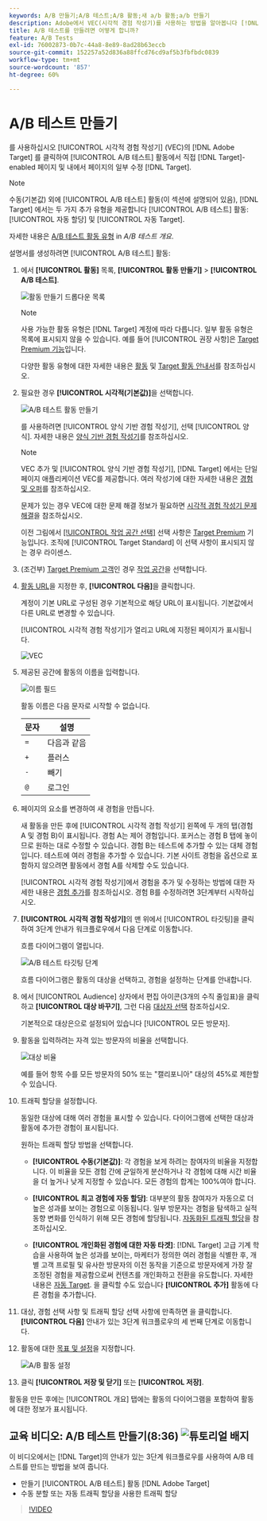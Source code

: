 ```yaml
---
keywords: A/B 만들기;A/B 테스트;A/B 활동;새 a/b 활동;a/b 만들기
description: Adobe에서 VEC(시각적 경험 작성기)를 사용하는 방법을 알아봅니다 [!DNL Target] a/B 테스트 활동을 작성할 때 [!DNL Target]-enabled 페이지.
title: A/B 테스트를 만들려면 어떻게 합니까?
feature: A/B Tests
exl-id: 76002873-0b7c-44a8-8e89-8ad28b63eccb
source-git-commit: 152257a52d836a88ffcd76cd9af5b3fbfbdc0839
workflow-type: tm+mt
source-wordcount: '857'
ht-degree: 60%

---
```


# A/B 테스트 만들기

를 사용하십시오 [!UICONTROL 시각적 경험 작성기] (VEC)의 [!DNL Adobe Target] 를 클릭하여 [!UICONTROL A/B 테스트] 활동에서 직접 [!DNL Target]-enabled 페이지 및 내에서 페이지의 일부 수정 [!DNL Target].

>[!NOTE]
>
>수동(기본값) 외에 [!UICONTROL A/B 테스트] 활동(이 섹션에 설명되어 있음), [!DNL Target] 에서는 두 가지 추가 유형을 제공합니다 [!UICONTROL A/B 테스트] 활동: [!UICONTROL 자동 할당] 및 [!UICONTROL 자동 Target].
>
>자세한 내용은 [A/B 테스트 활동 유형](/help/main/c-activities/t-test-ab/test-ab.md#types) in *A/B 테스트 개요*.

설명서를 생성하려면 [!UICONTROL A/B 테스트] 활동:

1. 에서 **[!UICONTROL 활동]** 목록, **[!UICONTROL 활동 만들기]** > **[!UICONTROL A/B 테스트]**.

   ![활동 만들기 드롭다운 목록](/help/main/c-activities/t-test-ab/t-test-create-ab/assets/ab_select-new.png)

   >[!NOTE]
   >
   >사용 가능한 활동 유형은 [!DNL Target] 계정에 따라 다릅니다. 일부 활동 유형은 목록에 표시되지 않을 수 있습니다. 예를 들어 [!UICONTROL 권장 사항]은 [Target Premium 기능](/help/main/c-intro/intro.md#premium)입니다.
   >
   >다양한 활동 유형에 대한 자세한 내용은 [활동](/help/main/c-activities/activities.md#concept_D317A95A1AB54674BA7AB65C7985BA03) 및 [Target 활동 안내서](/help/main/c-activities/target-activities-guide.md)를 참조하십시오.

1. 필요한 경우 **[!UICONTROL 시각적(기본값)]**&#x200B;을 선택합니다.

   ![A/B 테스트 활동 만들기](/help/main/c-activities/t-test-ab/t-test-create-ab/assets/create-ab.png)

   를 사용하려면 [!UICONTROL 양식 기반 경험 작성기], 선택 [!UICONTROL 양식]. 자세한 내용은 [양식 기반 경험 작성기](/help/main/c-experiences/form-experience-composer.md)를 참조하십시오.

   >[!NOTE]
   >
   >VEC 추가 및 [!UICONTROL 양식 기반 경험 작성기], [!DNL Target] 에서는 단일 페이지 애플리케이션 VEC를 제공합니다. 여러 작성기에 대한 자세한 내용은 [경험 및 오퍼](/help/main/c-experiences/experiences.md)를 참조하십시오.
   >
   >문제가 있는 경우 VEC에 대한 문제 해결 정보가 필요하면 [시각적 경험 작성기 문제 해결](/help/main/c-experiences/c-visual-experience-composer/r-troubleshoot-composer/troubleshoot-composer.md)을 참조하십시오.
   >
   >이전 그림에서 [[!UICONTROL 작업 공간 선택]](/help/main/administrating-target/c-user-management/property-channel/property-channel.md) 선택 사항은 [Target Premium](/help/main/c-intro/intro.md) 기능입니다. 조직에 [!UICONTROL Target Standard] 이 선택 사항이 표시되지 않는 경우 라이센스.

1. (조건부) [Target Premium 고객](/help/main/c-intro/intro.md#premium)인 경우 [작업 공간](/help/main/administrating-target/c-user-management/property-channel/property-channel.md)을 선택합니다.

1. [활동 URL](/help/main/c-activities/t-test-ab/t-test-create-ab/ab-activity-url.md)을 지정한 후, **[!UICONTROL 다음]**&#x200B;을 클릭합니다.

   계정이 기본 URL로 구성된 경우 기본적으로 해당 URL이 표시됩니다. 기본값에서 다른 URL로 변경할 수 있습니다.

   [!UICONTROL 시각적 경험 작성기]가 열리고 URL에 지정된 페이지가 표시됩니다.

   ![VEC](/help/main/c-activities/t-test-ab/t-test-create-ab/assets/vec-new.png)

1. 제공된 공간에 활동의 이름을 입력합니다.

   ![이름 필드](/help/main/c-activities/t-test-ab/t-test-create-ab/assets/ab_newname-new.png)

   활동 이름은 다음 문자로 시작할 수 없습니다.

   | 문자 | 설명 |
   |--- |--- |
   | `=` | 다음과 같음 |
   | `+` | 플러스 |
   | `-` | 빼기 |
   | `@` | 로그인 |

1. 페이지의 요소를 변경하여 새 경험을 만듭니다.

   새 활동을 만든 후에 [!UICONTROL 시각적 경험 작성기] 왼쪽에 두 개의 탭(경험 A 및 경험 B)이 표시됩니다. 경험 A는 제어 경험입니다. 포커스는 경험 B 탭에 놓이므로 원하는 대로 수정할 수 있습니다. 경험 B는 테스트에 추가할 수 있는 대체 경험입니다. 테스트에 여러 경험을 추가할 수 있습니다. 기본 사이트 경험을 옵션으로 포함하지 않으려면 활동에서 경험 A를 삭제할 수도 있습니다.

   [!UICONTROL 시각적 경험 작성기]에서 경험을 추가 및 수정하는 방법에 대한 자세한 내용은 [경험 추가](/help/main/c-activities/t-test-ab/t-test-create-ab/ab-add-experience.md#task_454646F2895242D3B92DC395A0CE1A00)를 참조하십시오. 경험 B를 수정하려면 3단계부터 시작하십시오.

1. **[!UICONTROL 시각적 경험 작성기]**&#x200B;의 맨 위에서 [!UICONTROL 타깃팅]을 클릭하여 3단계 안내가 워크플로우에서 다음 단계로 이동합니다.

   흐름 다이어그램이 열립니다.

   ![A/B 테스트 타깃팅 단계](/help/main/c-activities/t-test-ab/t-test-create-ab/assets/ab_flow-new.png)

   흐름 다이어그램은 활동의 대상을 선택하고, 경험을 설정하는 단계를 안내합니다.

1. 에서 [!UICONTROL Audience] 상자에서 편집 아이콘(3개의 수직 줄임표)을 클릭하고 **[!UICONTROL 대상 바꾸기]**, 그런 다음 [대상자 선택](/help/main/c-activities/t-test-ab/t-test-create-ab/ab-audience.md) 참조하십시오.

   기본적으로 대상은으로 설정되어 있습니다 [!UICONTROL 모든 방문자].

1. 활동을 입력하려는 자격 있는 방문자의 비율을 선택합니다.

   ![대상 비율](/help/main/c-activities/t-test-ab/t-test-create-ab/assets/audperc-new.png)

   예를 들어 항목 수를 모든 방문자의 50% 또는 &quot;캘리포니아&quot; 대상의 45%로 제한할 수 있습니다.

1. 트래픽 할당을 설정합니다.

   동일한 대상에 대해 여러 경험을 표시할 수 있습니다. 다이어그램에 선택한 대상과 활동에 추가한 경험이 표시됩니다. 

   원하는 트래픽 할당 방법을 선택합니다.

   * **[!UICONTROL 수동(기본값)]**: 각 경험을 보게 하려는 참여자의 비율을 지정합니다. 이 비율을 모든 경험 간에 균일하게 분산하거나 각 경험에 대해 시간 비율을 더 높거나 낮게 지정할 수 있습니다. 모든 경험의 합계는 100%여야 합니다. 

   * **[!UICONTROL 최고 경험에 자동 할당]**: 대부분의 활동 참여자가 자동으로 더 높은 성과를 보이는 경험으로 이동됩니다. 일부 방문자는 경험을 탐색하고 실적 동향 변화를 인식하기 위해 모든 경험에 할당됩니다. [자동화된 트래픽 할당](/help/main/c-activities/automated-traffic-allocation/automated-traffic-allocation.md#concept_A1407678796B4C569E94CBA8A9F7F5D4)을 참조하십시오.

   * **[!UICONTROL 개인화된 경험에 대한 자동 타겟]**: [!DNL Target] 고급 기계 학습을 사용하여 높은 성과를 보이는, 마케터가 정의한 여러 경험을 식별한 후, 개별 고객 프로필 및 유사한 방문자의 이전 동작을 기준으로 방문자에게 가장 잘 조정된 경험을 제공함으로써 컨텐츠를 개인화하고 전환을 유도합니다. 자세한 내용은 [자동 Target](/help/main/c-activities/auto-target/auto-target-to-optimize.md).
   을 클릭할 수도 있습니다 **[!UICONTROL 추가]** 활동에 다른 경험을 추가합니다.

1. 대상, 경험 선택 사항 및 트래픽 할당 선택 사항에 만족하면 을 클릭합니다. **[!UICONTROL 다음]** 안내가 있는 3단계 워크플로우의 세 번째 단계로 이동합니다.

1. 활동에 대한 [목표 및 설정](/help/main/c-activities/t-test-ab/t-test-create-ab/ab-goals-and-settings.md)을 지정합니다.

   ![A/B 활동 설정](/help/main/c-activities/t-test-ab/t-test-create-ab/assets/ab_settings-new.png)

1. 클릭 **[!UICONTROL 저장 및 닫기]** 또는 **[!UICONTROL 저장]**.

활동을 만든 후에는 [!UICONTROL 개요] 탭에는 활동의 다이어그램을 포함하여 활동에 대한 정보가 표시됩니다.

## 교육 비디오: A/B 테스트 만들기(8:36) ![튜토리얼 배지](/help/main/assets/tutorial.png)

이 비디오에서는 [!DNL Target]의 안내가 있는 3단계 워크플로우를 사용하여 A/B 테스트를 만드는 방법을 보여 줍니다.

* 만들기 [!UICONTROL A/B 테스트] 활동 [!DNL Adobe Target]
* 수동 분할 또는 자동 트래픽 할당을 사용한 트래픽 할당

>[!VIDEO](https://video.tv.adobe.com/v/17391)
